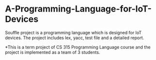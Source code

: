 # A-Programming-Language-for-IoT-Devices
Souffle project is a programming language which is designed for IoT devices. The project includes lex, yacc, test file and a detailed report.

*This is a term project of CS 315 Programming Language course and the project is implemented as a team of 3 students.

